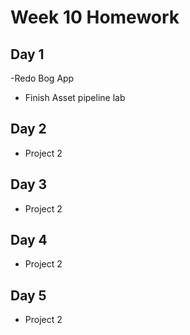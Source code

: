 # Week 10 Homework

## Day 1
-Redo Bog App
- Finish Asset pipeline lab

## Day 2
- Project 2

## Day 3 
- Project 2 

## Day 4
- Project 2


## Day 5
- Project 2

